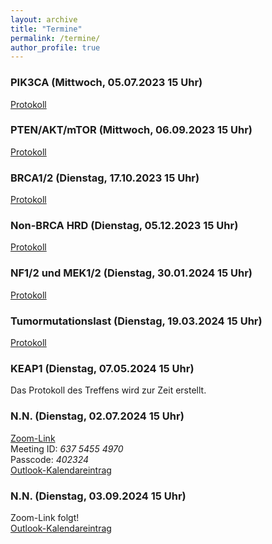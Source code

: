 ```yaml
---
layout: archive
title: "Termine"
permalink: /termine/
author_profile: true
---
```


### PIK3CA (Mittwoch, 05.07.2023 15 Uhr)
[Protokoll](https://team-deutschland.org/files/1-Protokoll-PIK3CA.pdf)

### PTEN/AKT/mTOR (Mittwoch, 06.09.2023 15 Uhr)
[Protokoll](https://team-deutschland.org/files/2-Protokoll-PTEN-AKT-mTOR.pdf)

### BRCA1/2 (Dienstag, 17.10.2023 15 Uhr)
[Protokoll](https://team-deutschland.org/files/3-Protokoll-BRCA1-2.pdf)

### Non-BRCA HRD (Dienstag, 05.12.2023 15 Uhr)
[Protokoll](https://team-deutschland.org/files/4-Protokoll-Non-BRCA-HRD.pdf)

### NF1/2 und MEK1/2 (Dienstag, 30.01.2024 15 Uhr)
[Protokoll](https://team-deutschland.org/files/5-Protokoll-NF-MEK.pdf)

### Tumormutationslast (Dienstag, 19.03.2024 15 Uhr)
[Protokoll](https://team-deutschland.org/files/5-Protokoll-Tumormutationslast.pdf)

### KEAP1 (Dienstag, 07.05.2024 15 Uhr)
Das Protokoll des Treffens wird zur Zeit erstellt.

### N.N. (Dienstag, 02.07.2024 15 Uhr)
[Zoom-Link](https://tum-conf.zoom-x.de/j/63754554970?pwd=T0w5UzFwbWxTUWtFTjRQZjlFU3ZMUT09)  
Meeting ID: *637 5455 4970*  
Passcode: *402324*  
[Outlook-Kalendareintrag](https://team-deutschland.org/files/8.ics)  

### N.N. (Dienstag, 03.09.2024 15 Uhr)
Zoom-Link folgt!  
[Outlook-Kalendareintrag](https://team-deutschland.org/files/9.ics)  